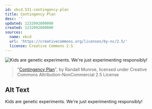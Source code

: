 ```yaml
---
id: xkcd.531-contingency-plan
title: Contingency Plan
desc: ''
updated: 1232092800000
created: 1232092800000
sources:
  name: xkcd
  url: 'https://creativecommons.org/licenses/by-nc/2.5/'
  license: Creative Commons 2.5
---
```

![Kids are genetic experiments.  We're just experimenting responsibly!](https://imgs.xkcd.com/comics/contingency_plan.png)
> "[Contingency Plan](https://xkcd.com/531/)", by Randall Munroe, licensed under Creative Commons Attribution-NonCommercial 2.5 License

## Alt Text
Kids are genetic experiments.  We're just experimenting responsibly!
